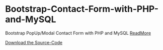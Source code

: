 # Bootstrap-Contact-Form-with-PHP-and-MySQL
Bootstrap PopUp/Modal Contact Form with PHP and MySQL [ReadMore](https://roshanx911.github.io/blog/2020/08/09/bootstrap-contact-form-php-and-mysql.html)

[Download the Source-Code](https://github.com/roshanx911/Bootstrap-Contact-Form-with-PHP-and-MySQL/archive/master.zip)
